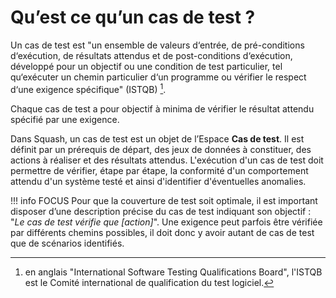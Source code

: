 # Qu’est ce qu’un cas de test ?

Un cas de test est "un ensemble de valeurs d‘entrée, de pré-conditions d‘exécution, de résultats attendus et de post-conditions d‘exécution, développé pour un objectif ou une condition de test particulier, tel qu‘exécuter un chemin particulier d‘un programme ou vérifier le respect d‘une exigence spécifique" (ISTQB) [^1].

Chaque cas de test a pour objectif à minima de vérifier le résultat attendu spécifié par une exigence.

Dans Squash, un cas de test est un objet de l’Espace **Cas de test**. Il est définit par un prérequis de départ, des jeux de données à constituer, des actions à réaliser et des résultats attendus. L'exécution d'un cas de test doit permettre de vérifier, étape par étape, la conformité d'un comportement attendu d'un système testé et ainsi d'identifier d'éventuelles anomalies. 

!!! info FOCUS
    Pour que la couverture de test soit optimale, il est important disposer d’une description précise du cas de test indiquant son objectif : "*Le cas de test vérifie que [action]*". Une exigence peut parfois être vérifiée par différents chemins possibles, il doit donc y avoir autant de cas de test que de scénarios identifiés.

[^1]: en anglais "International Software Testing Qualifications Board", l'ISTQB est le Comité international de qualification du test logiciel.
<!--stackedit_data:
eyJoaXN0b3J5IjpbLTk5MDU1MjU4OCwxMDg4NzgyOTQwLDE5Mj
Y2NjQ2NzQsNjk4NjA0MTkxLC0zODcwNDk0MzEsMTEwNTc3OTkw
NywtMjEzNTUzMTQyMSwxMzU5MTc4MzIsLTEyMDM5NjM5MzgsLT
E2OTc2MDQxMjQsLTEzMjU2NTc2ODIsMjE0MDcwODIxLC0xMzE2
NTI1NzczLDI4NzU3OTU3MCwtNDU0MDgzNzc1LDE2NzUzMjE2OD
gsLTE1NTY4Mjg2MDIsMTUxMDY1NjA2NSwtOTI5MTg2NzczXX0=

-->